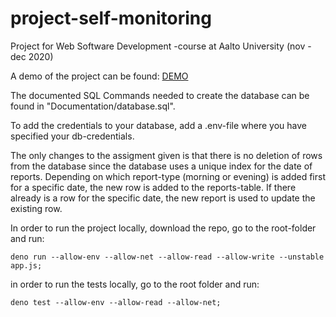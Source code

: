 # project-self-monitoring
Project for Web Software Development -course at Aalto University (nov - dec 2020)

A demo of the project can be found: [DEMO](https://wsd-self-monitoring.herokuapp.com/)

The documented SQL Commands needed to create the database can be found in "Documentation/database.sql".

To add the credentials to your database, add a .env-file where you have specified your db-credentials.

The only changes to the assigment given is that there is no deletion of rows from the database since the database uses a unique index for the date of reports. Depending on which report-type (morning or evening) is added first for a specific date, the new row is added to the reports-table. If there already is a row for the specific date, the new report is used to update the existing row.

In order to run the project locally, download the repo, go to the root-folder and run:
```
deno run --allow-env --allow-net --allow-read --allow-write --unstable app.js;
```
in order to run the tests locally, go to the root folder and run:
```
deno test --allow-env --allow-read --allow-net;
```
